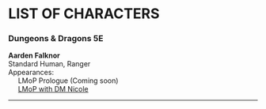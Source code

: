 
# LIST OF CHARACTERS

### Dungeons & Dragons 5E

**Aarden Falknor**
<br />Standard Human, Ranger
<br />Appearances:
<br />&nbsp;&nbsp;&nbsp;&nbsp;&nbsp;LMoP Prologue (Coming soon)
<br />&nbsp;&nbsp;&nbsp;&nbsp;&nbsp;[LMoP with DM Nicole](/campaign/2021-lmop-with-dm-nicole)

---
